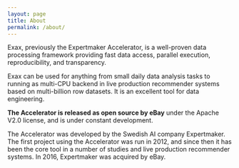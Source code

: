```yaml
---
layout: page
title: About
permalink: /about/
---
```


Exax, previously the Expertmaker Accelerator, is a well-proven data
processing framework providing fast data access, parallel execution,
reproducibility, and transparency.

Exax can be used for anything from small daily data analysis tasks to
running as multi-CPU backend in live production recommender systems
based on multi-billion row datasets.  It is an excellent tool for data
engineering.

**The Accelerator is released as open source by eBay** under the Apache
V2.0 license, and is under constant development.

The Accelerator was developed by the Swedish AI company Expertmaker.
The first project using the Accelerator was run in 2012, and since
then it has been the core tool in a number of studies and live
production recommender systems. In 2016, Expertmaker was acquired by
eBay.



